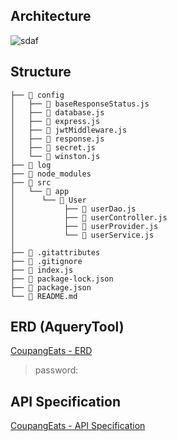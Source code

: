 ## Architecture

![sdaf](https://user-images.githubusercontent.com/23329560/128726338-7fdd528f-553d-464e-8024-61a28c893587.JPG)

## Structure

```
├── 📂 config
│   ├── 📄 baseResponseStatus.js
│   ├── 📄 database.js
│   ├── 📄 express.js
│   ├── 📄 jwtMiddleware.js
│   ├── 📄 response.js
│   ├── 📄 secret.js
│   └── 📄 winston.js
├── 📂 log
├── 📂 node_modules
├── 📂 src
│   └── 📂 app
│ 	   └── 📂 User
│    	    ├── 📄 userDao.js
│ 	 	    ├── 📄 userController.js
│ 	 	    ├── 📄 userProvider.js
│ 	 	    └── 📄 userService.js
│
├── 📄 .gitattributes
├── 📄 .gitignore
├── 📄 index.js
├── 📄 package-lock.json
├── 📄 package.json
└── 📄 README.md
```

## ERD (AqueryTool)

[CoupangEats - ERD]()

> password:

## API Specification

[CoupangEats - API Specification]()
